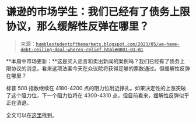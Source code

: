 <!--yml

分类：未分类

日期：2024-05-18 01:29:12

-->

# 谦逊的市场学生：我们已经有了债务上限协议，那么缓解性反弹在哪里？

> 来源：[`humblestudentofthemarkets.blogspot.com/2023/05/we-have-debt-ceiling-deal-wheres-relief.html#0001-01-01`](https://humblestudentofthemarkets.blogspot.com/2023/05/we-have-debt-ceiling-deal-wheres-relief.html#0001-01-01)

**本周中市场更新：**这是买入谣言和卖出新闻的案例吗？我们已经有了债务上限协议的消息，看来这项法案今天在众议院将获得足够的票数通过。但缓解性反弹在哪里？

标普 500 指数继续在 4180-4200 点的阻力位附近挣扎。如果决定性的上涨突破了这个阻力位，下一个阻力位将在 4300-4310 点，但目前看来，缓解性反弹似乎正在消退。

全文可以在[这里](https://humblestudentofthemarkets.com/2023/05/31/we-have-a-debt-ceiling-deal-wheres-the-relief-rally/)找到。
